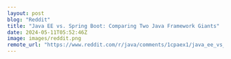 ```yaml
---
layout: post
blog: "Reddit"
title: "Java EE vs. Spring Boot: Comparing Two Java Framework Giants"
date: 2024-05-11T05:52:46Z
image: images/reddit.png
remote_url: "https://www.reddit.com/r/java/comments/1cpaex1/java_ee_vs_spring_boot_comparing_two_java/"
---
```

